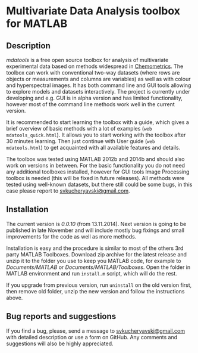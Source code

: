# Multivariate Data Analysis toolbox for MATLAB

## Description ##

_mdatools_ is a free open source toolbox for analysis of multivariate
experimental data based on methods widespread in [Chemometrics](http://en.wikipedia.org/wiki/Chemometrics).
The toolbox can work with conventional two-way datasets (where rows are objects or measurements and
columns are variables) as well as with colour and hyperspectral images. It has both command line
and GUI tools allowing to explore models and datasets interactively. The project is currently under
developing and e.g. GUI is in alpha version and has limited functionality, however most of the
command line methods work well in the current version.

It is recommended to start learning the toolbox with a guide, which gives 
a brief overview of basic methods with a lot of examples (`web mdatools_quick.html`).
It allows you to start working with the toolbox after 30 minutes 
learning. Then just continue with User guide (`web mdatools.html`) to get acquainted with all 
available features and details.

The toolbox was tested using MATLAB 2012b and 2014b and should also work on
versions in between. For the basic functionality you do not need any additional toolboxes
installed, however for GUI tools Image Processing toolbox is needed (this will be fixed in future
releases). All methods were tested using well-known datasets, but there still could be some bugs,
in this case please report to <svkucheryavski@gmail.com>.


## Installation ##

The current version is _0.0.10_ (from 13.11.2014). Next version is going to be published in late
November and will include mostly bug fixings and small improvements for the code as well as
more methods.

Installation is easy and the procedure is similar to most of the others 3rd party MATLAB Toolboxes.
Download zip archive for the latest release and unzip it to the folder you use to keep you MATLAB code,
for example to _Documents/MATLAB_ or _Documents/MATLAB/Toolboxes_. Open the folder in MATLAB
environment and run `install.m` script, which will do the rest.

If you upgrade from previous version, run `uninstall` on the old version first, then remove old
folder, unzip the new version and follow the instructions above.

## Bug reports and suggestions ##

If you find a bug, please, send a message to [svkucheryavski@gmail.com](mailto:svkucheryavski@gmail.com)
with detailed description or use a form on GitHub. Any comments and suggestions will also be
highly appreciated.
